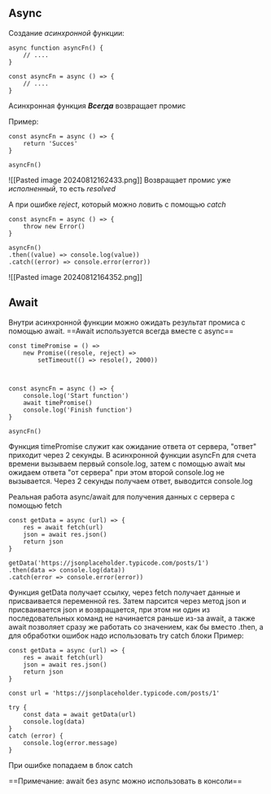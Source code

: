 
## Async

Создание *асинхронной* функции:

```
async function asyncFn() {
    // ....
}

const asyncFn = async () => {
    // ....
}
```

Асинхронная функция ***Всегда*** возвращает промис

Пример:
```
const asyncFn = async () => {
    return 'Succes'
}

asyncFn()
```

![[Pasted image 20240812162433.png]]
Возвращает промис уже *исполненный*, то есть *resolved*


А при ошибке *reject*, который можно ловить с помощью *catch*

```
const asyncFn = async () => {
    throw new Error()
}

asyncFn()
.then((value) => console.log(value))
.catch((error) => console.error(error))
```

![[Pasted image 20240812164352.png]]

## Await

Внутри асинхронной функции можно ожидать результат промиса с помощью await. 
==Await используется всегда вместе с async==

```
const timePromise = () =>
    new Promise((resole, reject) =>
        setTimeout(() => resole(), 2000))

  

const asyncFn = async () => {
    console.log('Start function')
    await timePromise()
    console.log('Finish function')
}

asyncFn()
```

Функция timePromise служит как ожидание ответа от сервера, "ответ" приходит через 2 секунды. В асинхронной функции asyncFn для счета времени вызываем первый console.log, затем с помощью await мы ожидаем ответа "от сервера" при этом второй console.log не вызывается. Через 2 секунды получаем ответ, выводится console.log

Реальная работа async/await для получения данных с сервера с помощью fetch
```
const getData = async (url) => {
    res = await fetch(url)
    json = await res.json()
    return json
}

getData('https://jsonplaceholder.typicode.com/posts/1')
.then(data => console.log(data))
.catch(error => console.error(error))
```

Функция getData получает ссылку, через fetch получает данные и присваивается переменной res. Затем парсится через метод json и присваивается json и возвращается, при этом ни один из последовательных команд не начинается раньше из-за await, а также await позволяет сразу же работать со значением, как бы вместо .then, а для обработки ошибок надо использовать try catch блоки Пример:

```
const getData = async (url) => {
    res = await fetch(url)
    json = await res.json()
    return json
}

const url = 'https://jsonplaceholder.typicode.com/posts/1'

try {
    const data = await getData(url)
    console.log(data)
}
catch (error) {
    console.log(error.message)
}
```

При ошибке попадаем в блок catch

==Примечание: await без async можно использовать в консоли==